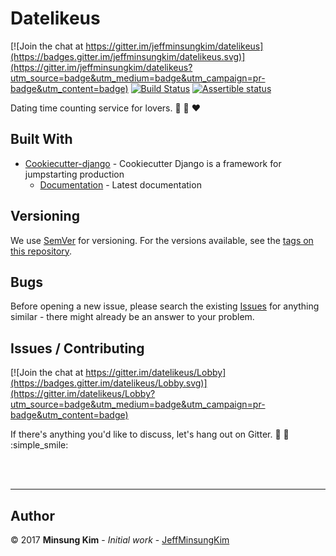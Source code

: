 # Datelikeus

[![Join the chat at https://gitter.im/jeffminsungkim/datelikeus](https://badges.gitter.im/jeffminsungkim/datelikeus.svg)](https://gitter.im/jeffminsungkim/datelikeus?utm_source=badge&utm_medium=badge&utm_campaign=pr-badge&utm_content=badge)
[![Build Status](https://travis-ci.org/jeffminsungkim/datelikeus.svg?branch=master)](https://travis-ci.org/jeffminsungkim/datelikeus)
[![Assertible status](https://assertible.com/apis/3dcd39b5-5fb7-4f16-86a9-8f16b325a06c/status?api_token=cNmqW5NUTsRlpr6z)](https://assertible.com/dashboard#/services/3dcd39b5-5fb7-4f16-86a9-8f16b325a06c/results)

Dating time counting service for lovers. :couple_with_heart: :couple: :heart:

## Built With

* [Cookiecutter-django](https://github.com/pydanny/cookiecutter-django) - Cookiecutter Django is a framework for jumpstarting production
    - [Documentation](https://cookiecutter-django.readthedocs.io/en/latest/) - Latest documentation

## Versioning

We use [SemVer](http://semver.org/) for versioning. For the versions available, see the [tags on this repository](https://github.com/jeffminsungkim/datelikeus/tags).

## Bugs
Before opening a new issue, please search the existing [Issues](https://github.com/jeffminsungkim/datelikeus/issues) for anything similar - there might already be an answer to your problem.

## Issues / Contributing
[![Join the chat at https://gitter.im/datelikeus/Lobby](https://badges.gitter.im/datelikeus/Lobby.svg)](https://gitter.im/datelikeus/Lobby?utm_source=badge&utm_medium=badge&utm_campaign=pr-badge&utm_content=badge)

If there's anything you'd like to discuss, let's hang out on Gitter. :wave: :eyes: :simple_smile:

<br><br>

---

## Author

© 2017  **Minsung Kim** - *Initial work* - [JeffMinsungKim](https://github.com/jeffminsungkim)